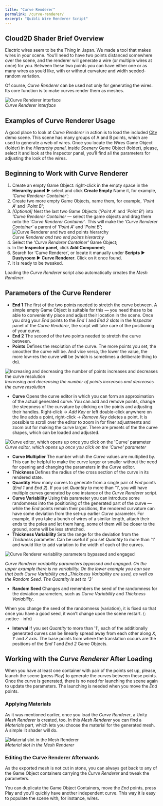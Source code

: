 ```yaml
---
title: "Curve Renderer"
permalink: /curve-renderer/
excerpt: "Quibli Wire Renderer Script"
---
```


## Cloud2D Shader Brief Overview

Electric wires seem to be the Thing in Japan. We made a tool that makes wires in your scene. You’ll need to have two points distanced somewhere over the scene, and the renderer will generate a wire (or multiple wires at once) for you. Between these two points you can have either one or as many wires as you’d like, with or without curvature and width seeded-random variation.

Of course, _Curve Renderer_ can be used not only for generating the wires. Its core function is to make curves render them as meshes.

![Curve Renderer interface](/quibli-doc/assets/images/manual_images/curve_renderer_interface.png)  
*Curve Renderer interface*

## Examples of Curve Renderer Usage

A good place to look at _Curve Renderer_ in action is to load the included [City](../demo-scenes/#city-scene) demo scene. This scene has many groups of A and B points, which are used to generate a web of wires. Once you locate the _Wires_ Game Object (folder) in the _Hierarchy panel_, inside _Scenery_ Game Object (folder), please, select it and look at the Inspector panel, you’ll find all the parameters for adjusting the look of the wires.

## Beginning to Work with Curve Renderer

  1. Create an empty Game Object: right-click in the empty space in the **Hierarchy panel** ▶︎ select and click **Create Empty** Name it, for example, _'Curve Renderer Container'_;
  1. Create two more empty Game Objects, name them, for example, _'Point A'_ and _'Point B'_;
  1. _[Optional]_ Nest the last two Game Objects (_'Point A'_ and _'Point B'_) into _'Curve Renderer Container_ — select the game objects and drag them onto the _'Curve Renderer Container'_. This will make the _'Curve Renderer Container'_ a parent of _'Point A'_ and _'Point B'_;
![Curve Renderer and two end points hierarchy](/quibli-doc/assets/images/manual_images/curve_renderer_hierarchy_container.png)  
*Curve Renderer and two end points hierarchy*
  1. Select the _'Curve Renderer Container'_ Game Object;
  1. In the **Inspector panel**, click **Add Component**;
  1. Search for ‘Curve Renderer’, or locate it manually under **Scripts** ▶︎ **Dustyroom** ▶︎ **Curve Renderer**. Click on it once found.
  1. It is ready to be tweaked.

Loading the _Curve Renderer_ script also automatically creates the _Mesh Renderer_.

## Parameters of the Curve Renderer

- **End 1** The first of the two points needed to stretch the curve between. A simple empty Game Object is suitable for this — you need these to be able to conveniently place and adjust their location in the scene. Once you drag your _End_ points to the _End 1_ and _End 2_ slots in the _Inspector_ panel of the _Curve Renderer_, the script will take care of the positioning of your curve.
- **End 2** The second of the two points needed to stretch the curve between.
- **Points** Defines the resolution of the curve. The more points you set, the smoother the curve will be. And vice versa, the lower the value, the more low-res the curve will be (which is sometimes a
deliberate thing to do).

![Increasing and decreasing the number of points increases and decreases the curve resolution](/quibli-doc/assets/images/manual_images/curve_renderer_points_fidelity.gif)  
*Increasing and decreasing the number of points increases and decreases the curve resolution*

- **Curve** Opens the curve editor in which you can form an approximation of the actual generated curve. You can add and remove points, change the steepness of the curvature by clicking on the points and adjusting their handles. Right-click → _Add Key_ or left double-click anywhere on the line adds a point, right-click → _Remove Key_ deletes a point. It is possible to scroll over the editor to zoom in for finer adjustments and zoom out for making the curve larger. There are presets of the the curve shapes, which can be loaded and adjusted.

![Curve editor, which opens up once you click on the 'Curve' parameter](/quibli-doc/assets/images/manual_images/curve_renderer_curve.png)  
*Curve editor, which opens up once you click on the 'Curve' parameter*

- **Curve Multiplier** The number which the _Curve_ values are multiplied by. This can be helpful to make the curve larger or smaller without the need for opening and changing the parameters in the _Curve_ editor.
- **Thickness** Defines the radius of the cross section of the curve in its rendered state.
- **Quantity** How many curves to generate from a single pair of _End_ points (_End 1_ and _End 2_). If you set _Quantity_ to more than '1', you will have multiple curves generated by one instance of the _Curve Renderer_ script.
- **Curve Variability** Using this parameter you can introduce some randomness into the positioning of the generated part of the curve — while the _End_ points remain their positions, the rendered curvature can have some deviation from the set-up earlier _Curve_ parameter. For example, if you take a bunch of wires of a similar length, attach their ends to the poles and let them hang, some of them will be closer to the ground, some will be less stretched.
- **Thickness Variability** Sets the range for the deviation from the _Thickness_ parameter. Can be useful if you set _Quantity_ to more than '1' and would like to add variation to the width of each of the curves.

![Curve Renderer variability parameters bypassed and engaged](/quibli-doc/assets/images/manual_images/curve_renderer_variability_parameters.png)

*Curve Renderer variability parameters bypassed and engaged. On the upper example there is no variability. On the lower example you can see that both _Curve Variability_ and _Thickness Variability are used, as well as the _Random Seed_. The _Quantity_ is set to '3'*

- **Random Seed** Changes and remembers the seed of the randomness for the deviation parameters, such as _Curve Variability_ and _Thickness Variability_.

When you change the seed of the randomness (variation), it is fixed so that once you have a good seed, it won’t change upon the scene restart.
{: .notice--info}

- **Interval** If you set _Quantity_ to more than '1', each of the additionally generated curves can be linearly spread away from each other along _X_, _Y_ and _Z_ axis. The base points from where the translation occurs are the positions of the _End 1_ and _End 2_ Game Objects.

## Working with the _Curve Renderer_ After Loading

When you have at least one container with pair of the points set up, please, launch the scene (press Play) to generate the curves between these points. Once the curve is generated, there is no need for launching the scene again to update the parameters. The launching is needed when you move the _End_ points.

### Applying Materials

As it was mentioned earlier, once you load the _Curve Renderer_, a Unity _Mesh Renderer_ is created, too. In this _Mesh Renderer_ you can find a _Materials_ part, which lets you choose the material for the generated mesh. A simple lit shader will do.

![Material slot in the Mesh Renderer](/quibli-doc/assets/images/manual_images/curve_renderer_mesh_renderer_material.png)  
*Material slot in the Mesh Renderer*

### Editing the Curve Renderer Afterwards

As the exported mesh is not cut in stone, you can always get back to any of the Game Object containers carrying the _Curve Renderer_ and tweak the parameters.

You can duplicate the Game Object Containers, move the _End_ points, press Play and you'll quickly have another independent curve. This way it is easy to populate the scene with, for instance, wires.
